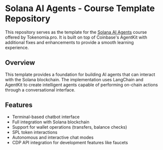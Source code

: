# Solana AI Agents - Course Template Repository

This repository serves as the template for the [Solana AI Agents](https://akademia.tokenomia.pro/course/solana-ai-agents) course offered by Tokenomia.pro. It is built on top of Coinbase's AgentKit with additional fixes and enhancements to provide a smooth learning experience.

## Overview

This template provides a foundation for building AI agents that can interact with the Solana blockchain. The implementation uses LangChain and AgentKit to create intelligent agents capable of performing on-chain actions through a conversational interface.

## Features

- Terminal-based chatbot interface
- Full integration with Solana blockchain
- Support for wallet operations (transfers, balance checks)
- SPL token interactions
- Autonomous and interactive chat modes
- CDP API integration for development features like faucets
